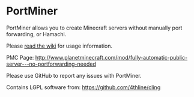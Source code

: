 # PortMiner
PortMiner allows you to create Minecraft servers without manually port forwarding, or Hamachi.

Please [read the wiki](https://github.com/smithy212000/PortMiner/wiki/Usage) for usage information.

PMC Page: http://www.planetminecraft.com/mod/fully-automatic-public-server---no-portforwarding-needed

Please use GitHub to report any issues with PortMiner.

Contains LGPL software from: https://github.com/4thline/cling
